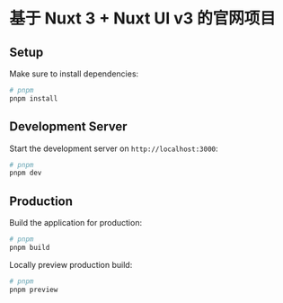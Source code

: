 # 基于 Nuxt 3 + Nuxt UI v3 的官网项目

## Setup

Make sure to install dependencies:

```bash
# pnpm
pnpm install

```

## Development Server

Start the development server on `http://localhost:3000`:

```bash
# pnpm
pnpm dev
```

## Production

Build the application for production:

```bash
# pnpm
pnpm build
```

Locally preview production build:

```bash
# pnpm
pnpm preview
```
